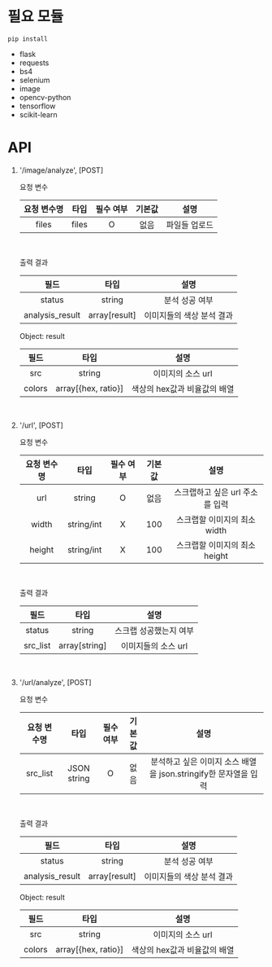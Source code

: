 # 필요 모듈
    pip install
- flask
- requests
- bs4
- selenium
- image
- opencv-python
- tensorflow
- scikit-learn

# API
1. '/image/analyze', [POST]

    요청 변수
    
    |요청 변수명|타입|필수 여부|기본값|설명|
    |:------:|:---:|:---:|:---:|:---:|
    |files|files|O|없음|파일들 업로드|
    <br />
    
    출력 결과
    
    |필드|타입|설명|
    |:------:|:---:|:---:|
    |status|string|분석 성공 여부|
    |analysis_result|array[result]|이미지들의 색상 분석 결과|
    
    Object: result
    
    |필드|타입|설명|
    |:------:|:---:|:---:|
    |src|string|이미지의 소스 url|
    |colors|array[{hex, ratio}]|색상의 hex값과 비율값의 배열|
    <br />

2. '/url', [POST]
    
    요청 변수
    
    |요청 변수명|타입|필수 여부|기본값|설명|
    |:------:|:---:|:---:|:---:|:---:|
    |url|string|O|없음|스크랩하고 싶은 url 주소를 입력
    |width|string/int|X|100|스크랩할 이미지의 최소 width
    |height|string/int|X|100|스크랩할 이미지의 최소 height
    <br />

    출력 결과
    
    |필드|타입|설명|
    |:------:|:---:|:---:|
    |status|string|스크랩 성공했는지 여부|
    |src_list|array[string]|이미지들의 소스 url|
    <br />
    
3. '/url/analyze', [POST]

    요청 변수
    
    |요청 변수명|타입|필수 여부|기본값|설명|
    |:------:|:---:|:---:|:---:|:---:|
    |src_list|JSON string|O|없음|분석하고 싶은 이미지 소스 배열을 json.stringify한 문자열을 입력|
    <br />
    
    출력 결과
    
    |필드|타입|설명|
    |:------:|:---:|:---:|
    |status|string|분석 성공 여부|
    |analysis_result|array[result]|이미지들의 색상 분석 결과|
    
    Object: result
    
    |필드|타입|설명|
    |:------:|:---:|:---:|
    |src|string|이미지의 소스 url|
    |colors|array[{hex, ratio}]|색상의 hex값과 비율값의 배열|
    <br />
    